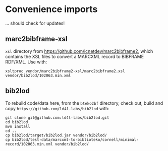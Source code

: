# Convenience imports

... should check for updates!

## marc2bibframe-xsl

`xsl` directory from <https://github.com/lcnetdev/marc2bibframe2>, which contains the XSL files to convert a MARCXML record to BIBFRAME RDF/XML. Use with:

```
xsltproc vendor/marc2bibframe2-xsl/marc2bibframe2.xsl vendor/bib2lod/102063.min.xml
```

## bib2lod

To rebuild code/data here, from the `bteko2bf` directory, check out, build and copy `https://github.com/ld4l-labs/bib2lod` with:

```
git clone git@github.com:ld4l-labs/bib2lod.git
cd bib2lod
mvn install
cd ..
cp bib2lod/target/bib2lod.jar vendor/bib2lod/
cp bib2lod/test-data/marcxml-to-biblioteko/cornell/minimal-record/102063.min.xml vendor/bib2lod/
```
